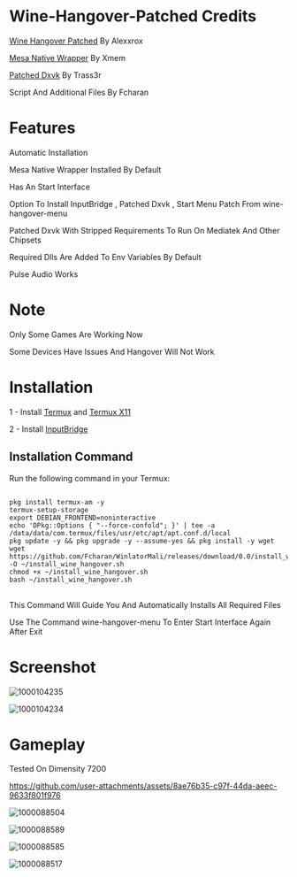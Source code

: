 # Wine-Hangover-Patched Credits 

[Wine Hangover Patched](https://github.com/alexvorxx/hangover-termux/releases/tag/9.22) By Alexxrox 

[Mesa Native Wrapper](https://github.com/xMeM/termux-packages/actions) By Xmem 

[Patched Dxvk](https://github.com/Trass3r/dxvk/actions/runs/11881817846) By Trass3r 

Script And Additional Files By Fcharan 

# Features

Automatic Installation 

Mesa Native Wrapper Installed By Default 

Has An Start Interface 

Option To Install InputBridge , Patched Dxvk , Start Menu Patch From wine-hangover-menu 

Patched Dxvk With Stripped Requirements To Run On Mediatek And Other Chipsets 

Required Dlls Are Added To Env Variables By Default 

Pulse Audio Works

# Note

Only Some Games Are Working Now

Some Devices Have Issues And Hangover Will Not Work

# Installation 

1 - Install [Termux](https://github.com/Fcharan/WinlatorMali/releases/download/0.0/termux-app_v0.118.1+github-debug_arm64-v8a.apk)  and  [Termux X11](https://github.com/Fcharan/WinlatorMali/releases/download/0.0/app-arm64-v8a-debug.apk)

2 - Install [InputBridge](https://raw.githubusercontent.com/olegos2/mobox/main/components/inputbridge.apk)

## Installation Command

Run the following command in your Termux:

<pre>
<code>
pkg install termux-am -y
termux-setup-storage
export DEBIAN_FRONTEND=noninteractive
echo 'DPkg::Options { "--force-confold"; }' | tee -a /data/data/com.termux/files/usr/etc/apt/apt.conf.d/local
pkg update -y && pkg upgrade -y --assume-yes && pkg install -y wget
wget https://github.com/Fcharan/WinlatorMali/releases/download/0.0/install_wine_hangover.sh -O ~/install_wine_hangover.sh
chmod +x ~/install_wine_hangover.sh
bash ~/install_wine_hangover.sh
</code>
</pre>

This Command Will Guide You And Automatically Installs All Required Files

Use The Command wine-hangover-menu To Enter Start Interface Again After Exit

# Screenshot 

![1000104235](https://github.com/user-attachments/assets/1f039dcd-bc16-4e10-a4ed-3566b1bc54c8)


![1000104234](https://github.com/user-attachments/assets/1047137e-7fa9-4ac3-b63b-d40657887329)


# Gameplay

Tested On Dimensity 7200

https://github.com/user-attachments/assets/8ae76b35-c97f-44da-aeec-9633f801f976

![1000088504](https://github.com/user-attachments/assets/4e2463da-b1b0-4795-a2f5-1ae1a9900f86)

![1000088589](https://github.com/user-attachments/assets/5dc386a4-fa97-41ea-b848-b6f3468d9bca)

![1000088585](https://github.com/user-attachments/assets/0165ec33-a992-4670-b51c-d99baeb10a20)

![1000088517](https://github.com/user-attachments/assets/df6697c5-448a-4c8a-a217-ffae3c107dd9)


